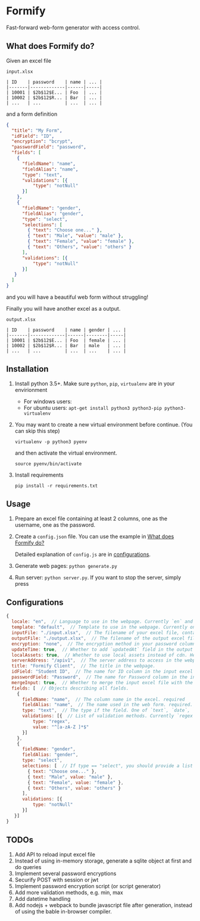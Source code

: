 # Formify
Fast-forward web-form generator with access control.

## What does Formify do?
Given an excel file

```
input.xlsx

| ID    | password    | name | ... |
|-------|-------------|------|-----|
| 10001 | $2b$12$E... | Foo  | ... |
| 10002 | $2b$12$R... | Bar  | ... |
| ...   | ...         | ...  | ... |
```

and a form definition

```json
{
  "title": "My Form",
  "idField": "ID",
  "encryption": "bcrypt",
  "passwordField": "password",
  "fields": [
    {
      "fieldName": "name",
      "fieldAlias": "name",
      "type": "text",
      "validations": [{
          "type": "notNull"
      }]
    },
    {
      "fieldName": "gender",
      "fieldAlias": "gender",
      "type": "select",
      "selections": [
        { "text": "Choose one..." },
        { "text": "Male", "value": "male" },
        { "text": "Female", "value": "female" },
        { "text": "Others", "value": "others" }
      ],
      "validations": [{
          "type": "notNull"
      }]
   }
  ]
}
```

and you will have a beautiful web form without struggling!

Finally you will have another excel as a output.

```
output.xlsx

| ID    | password    | name | gender | ... |
|-------|-------------|------|--------|-----|
| 10001 | $2b$12$E... | Foo  | female | ... |
| 10002 | $2b$12$R... | Bar  | male   | ... |
| ...   | ...         | ...  | ...    | ... |
```

## Installation
1. Install python 3.5+. Make sure `python`, `pip`, `virtualenv` are in your envirionment

    - For windows users:
    - For ubuntu users: `apt-get install python3 python3-pip python3-virtualenv`

1. You may want to create a new virtual environment before continue. (You can skip this step)

   `virtualenv -p python3 pyenv`

   and then activate the virtual environment.

   `source pyenv/bin/activate`

1. Install requirements

   `pip install -r requirements.txt`


## Usage
1. Prepare an excel file containing at least 2 columns, one as the username, one as the password.
1. Create a `config.json` file. You can use the example in [What does Formify do?](#what-does-formify-do)

   Detailed explanation of `config.js` are in [configurations](#Configurations).

1. Generate web pages: `python generate.py`
1. Run server: `python server.py`. If you want to stop the server, simply press <Ctrl-C>


## Configurations

```javascript
{
  locale: "en",  // Language to use in the webpage. Currently `en` and `zh` are supported.
  template: "default",  // Template to use in the webpage. Currently only `default` is available.
  inputFile: "./input.xlsx",  // The filename of your excel file, containing ID and password.
  outputFile: "./output.xlsx",  // The filename of the output excel file.
  encryption: "none",  // The encryption method in your password column. One of `none` and `bcrypt`.
  updateTime: true,  // Whether to add `updatedAt` field in the output excel file.
  localAssets: true,  // Whether to use local assets instead of cdn. Helpful when developping locally.
  serverAddress: "/apiv1",  // The server address to access in the webpage.
  title: "Formify Client",  // The title in the webpage.
  idField: "Student ID",  // The name for ID column in the input excel file.
  passwordField: "Password",  // The name for Password column in the input excel file.
  mergeInput: true,  // Whether to merge the input excel file with the output data.
  fields: [  // Objects describing all fields.
    {
      fieldName: "name",  // The column name in the excel. required
      fieldAlias: "name",  // The name used in the web form. required. must be ascii only.
      type: "text",  // The type if the field. One of `text`, `date`, `integer`, `float`, `select`
      validations: [{  // List of validation methods. Currently `regex` and `notNull` are supported.
          type: "regex",
          value: "^[a-zA-Z ]*$"
      }]
    },
    {
      fieldName: "gender",
      fieldAlias: "gender",
      type: "select",
      selections: [  // If type == "select", you should provide a list of {text, value} objects.
        { text: "Choose one..." },
        { text: "Male", value: "male" },
        { text: "Female", value: "female" },
        { text: "Others", value: "others" }
      ],
      validations: [{
          type: "notNull"
      }]
   }]
}
```


## TODOs
1. Add API to reload input excel file
1. Instead of using in-memory storage, generate a sqlite object at first and do queries
1. Implement several password encryptions
1. Securify POST with session or jwt
1. Implement password encryption script (or script generator)
1. Add more validation methods, e.g. min, max
1. Add datetime handling
1. Add nodejs + webpack to bundle javascript file after generation, instead of using the bable in-browser compiler.
